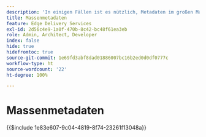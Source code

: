 ```yaml
---
description: 'In einigen Fällen ist es nützlich, Metadaten im großen Maßstab auf eine Website anzuwenden. Häufige Anwendungsszenarien umfassen:'
title: Massenmetadaten
feature: Edge Delivery Services
exl-id: 2d56c4e9-1a0f-470b-8c42-bc48f61ea3eb
role: Admin, Architect, Developer
index: false
hide: true
hidefromtoc: true
source-git-commit: 1e69fd3abf8dad01886007bc16b2ed0d0df0777c
workflow-type: ht
source-wordcount: '22'
ht-degree: 100%

---
```


# Massenmetadaten

{{$include 1e83e607-9c04-4819-8f74-23261f13048a}}

